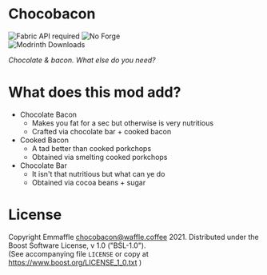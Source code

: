 # Chocobacon

![Fabric API required](https://i.imgur.com/HabVZJRm.png)
![No Forge](https://i.imgur.com/77kxz8xm.png)  
![Modrinth Downloads](https://waffle.coffee/modrinth/chocobacon/downloads?style=flat-square)

*Chocolate & bacon. What else do you need?*

# What does this mod add?

- Chocolate Bacon
  - Makes you fat for a sec but otherwise is very nutritious
  - Crafted via chocolate bar + cooked bacon
- Cooked Bacon
  - A tad better than cooked porkchops
  - Obtained via smelting cooked porkchops
- Chocolate Bar
  - It isn't that nutritious but what can ye do
  - Obtained via cocoa beans + sugar

# License

Copyright Emmaffle <chocobacon@waffle.coffee> 2021. Distributed under the Boost Software License, v 1.0 ("BSL-1.0").  
(See accompanying file `LICENSE` or copy at https://www.boost.org/LICENSE_1_0.txt )

